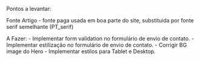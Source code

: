 Pontos a levantar:

Fonte Artigo - fonte paga usada em boa parte do site, substituida por fonte serif semelhante (PT_serif)

A Fazer:
    - Implementar form validation no formulário de envio de contato.
    - Implementar estilização no formulário de envio de contato.
    - Corrigir BG image do Hero
    - Implementar estilos para Tablet e Desktop.
